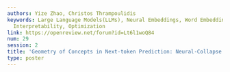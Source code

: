 ```yaml
---
authors: Yize Zhao, Christos Thrampoulidis
keywords: Large Language Models(LLMs), Neural Embeddings, Word Embeddings, Neural-Collapse,
  Interpretability, Optimization
link: https://openreview.net/forum?id=Lt6l1woQ84
num: 29
session: 2
title: 'Geometry of Concepts in Next-token Prediction: Neural-Collapse Meets Semantics'
type: poster
---
```

